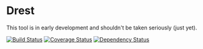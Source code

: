 Drest
=======

This tool is in early development and shouldn't be taken seriously (just yet).

[![Build Status](https://travis-ci.org/leedavis81/Drest.png?branch=master)](https://travis-ci.org/leedavis81/Drest)
[![Coverage Status](https://coveralls.io/repos/leedavis81/drest/badge.png?branch=master)](https://coveralls.io/r/leedavis81/drest?branch=master)
[![Dependency Status](https://www.versioneye.com/user/projects/5194ec66296d610002000343/badge.png)](https://www.versioneye.com/user/projects/5194ec66296d610002000343)
